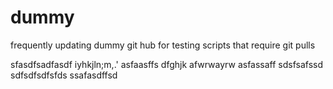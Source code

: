 # dummy
frequently updating dummy git hub for testing scripts that require git pulls

sfasdfsadfasdf
iyhkjln;m,.'
asfaasffs
dfghjk
afwrwayrw
asfassaff
sdsfsafssd
sdfsdfsdfsfds
ssafasdffsd
